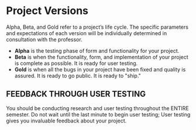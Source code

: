 # Project Versions

Alpha, Beta, and Gold refer to a project’s life cycle. The specific parameters and expectations of each version will be individually determined in consultation with the professor.

* **Alpha** is the testing phase of form and functionality for your project.
* **Beta** is when the functionality, form, and implementation of your project is complete as possible. It is ready for user testing.
* **Gold** is when all the bugs in your project have been fixed and quality is assured. It is ready to go public. It is ready to "ship."

## FEEDBACK THROUGH USER TESTING

You should be conducting research and user testing throughout the ENTIRE semester. Do not wait until the last minute to begin user testing; User testing gives you invaluable feedback about your project.

